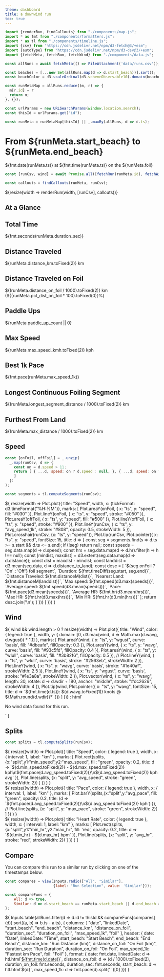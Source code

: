 ```yaml
---
theme: dashboard
title: a downwind run
toc: true
---
```


```js
import {renderRun, findCallouts} from "./components/map.js";
import * as fmt from "./components/formatters.js";
import * as tl from "./components/timeline.js";
import {csv} from "https://cdn.jsdelivr.net/npm/d3-fetch@3/+esm";
import {autoType} from "https://cdn.jsdelivr.net/npm/d3-dsv@3/+esm";
import {fetchMeta, fetchRun, fetchWind} from "./components/data.js";

const allRuns = await fetchMeta(() => FileAttachment('data/runs.csv'));

const beaches = [...new Set(allRuns.map(d => d.start_beach))].sort();
const beachColor = d3.scaleOrdinal(d3.schemeObservable10).domain(beaches);

const runMetaMap = allRuns.reduce((m, r) => {
  m[r.id] = r
  return m;
}, {});

const urlParams = new URLSearchParams(window.location.search);
const thisId = urlParams.get("id");

const runMeta = runMetaMap[thisId] || _.maxBy(allRuns, d => d.ts);
```

# From ${runMeta.start_beach} to ${runMeta.end_beach}

<div>
    ${fmt.date(runMeta.ts)} at ${fmt.time(runMeta.ts)}
    on the ${runMeta.foil}
</div>

```js
const [runCsv, wind] = await Promise.all([fetchRun(runMeta.id), fetchWind(runMeta)]);

const callouts = findCallouts(runMeta, runCsv);
```

<div class="card">${resize(width => renderRun(width, [runCsv], callouts))}</div>

## At a Glance

<div class="grid grid-cols-4">
  <div class="card">
    <h2>Total Time</h2>
    <span class="big">${fmt.seconds(runMeta.duration_sec)}</span>
  </div>
  <div class="card">
    <h2>Distance Traveled</h2>
    <span class="big">${runMeta.distance_km.toFixed(2)} km</span>
  </div>
  <div class="card">
    <h2>Distance Traveled on Foil</h2>
    <span class="big">${(runMeta.distance_on_foil / 1000).toFixed(2)} km
        (${(runMeta.pct_dist_on_foil * 100).toFixed(0)}%)</span>
  </div>
  <div class="card">
    <h2>Paddle Ups</h2>
    <span class="big">${runMeta.paddle_up_count || 0}</span>
  </div>

  <div class="card">
    <h2>Max Speed</h2>
    <span class="big">${runMeta.max_speed_kmh.toFixed(2)} kph</span>
  </div>
  <div class="card">
    <h2>Best 1k Pace</h2>
    <span class="big">${fmt.pace(runMeta.max_speed_1k)}</span>
  </div>
  <div class="card">
    <h2>Longest Continuous Foiling Segment</h2>
    <span class="big">${(runMeta.longest_segment_distance / 1000).toFixed(2)} km</span>
  </div>
  <div class="card">
    <h2>Furthest From Land</h2>
    <span class="big">${(runMeta.max_distance / 1000).toFixed(2)} km</span>
  </div>
</div>

## Speed

```js
const [onFoil, offFoil] = _.unzip(
  _.map(runCsv, d => {
    const on = d.speed > 11;
    return [ { ...d, speed: on ? d.speed : null, }, { ...d, speed: on ? null : d.speed }
    ]
  })
);

const segments = tl.computeSegments(runCsv);
```

<div class="card">${
    resize(width => Plot.plot({
        title: "Speed",
        width, x: {tickFormat: d3.timeFormat("%H:%M")},
        marks: [
            Plot.areaY(onFoil, { x: "ts", y: "speed", fill: "#030" }),
            Plot.lineY(onFoil, { x: "ts", y: "speed", stroke: "#050" }),
            Plot.areaY(offFoil, { x: "ts", y: "speed", fill: "#500" }),
            Plot.lineY(offFoil, { x: "ts", y: "speed", stroke: "#900" }),
            Plot.lineY(runCsv, { x: "ts", y: "avg_speed_1k", stroke: "#808",
                                 opacity: 0.5, strokeWidth: 5 }),
            Plot.crosshair(runCsv, {x: "ts", y: "speed"}),
            Plot.tip(runCsv, Plot.pointer({
                x: "ts",
                y: "speed", fontSize: 15,
                title: d => {
                    const seg = segments.find(s => d.ts >= s.start && d.ts <= s.end);
                    if (!seg) return null;
                    const speeds = seg.data.map(d => d.speed);
                    const hrs = seg.data.map(d => d.hr).filter(h => h !== null);
                    const [mindist, maxdist] = d3.extent(seg.data.map(d => d.distance));
                    const dist = maxdist - mindist;
                    const landdist = d3.mean(seg.data, d => d.distance_to_land);
                    const desc = [
                        `${seg.onFoil ? 'On' : 'Off'} foil segment`,
                        `Duration: ${fmt.timeDiff(seg.start, seg.end)}`,
                        `Distance Traveled: ${fmt.distanceM(dist)}`,
                        `Nearest Land: ${fmt.distanceM(landdist)}`,
                        `Max speed: ${fmt.speed(d3.max(speeds))}`,
                        `Average speed: ${fmt.speed(d3.mean(speeds))}`,
                        `Pace: ${fmt.pace(d3.mean(speeds))}`,
                        `Average HR: ${fmt.hr(d3.mean(hrs))}`,
                        `Max HR: ${fmt.hr(d3.max(hrs))}`,
                        `Min HR: ${fmt.hr(d3.min(hrs))}`
                    ];
                    return desc.join('\n');
                }
            }))
        ]
    }))
}</div>

## Wind

<div class="card">${
wind && wind.length > 0
  ? resize((width) => Plot.plot({
      title: "Wind",
      color: { legend: true },
      width,
      y: { domain: [0, d3.max(wind, d => Math.max(d.wavg, d.wgust)) * 1.1] },
      marks: [
        Plot.areaY(wind, { x: "ts", y: "wgust", curve: 'basis', fill: "#dbeafe", fillOpacity: 0.3 }),
        Plot.areaY(wind, { x: "ts", y: "wavg",  curve: 'basis', fill: "#93c5fd", fillOpacity: 0.4 }),
        Plot.areaY(wind, { x: "ts", y: "wlull",  curve: 'basis', fill: "#3b82f6", fillOpacity: 0.5 }),
        //
        Plot.lineY(wind, { x: "ts", y: "wlull", curve: 'basis', stroke: "#2563eb", strokeWidth: 2 }),
        Plot.lineY(wind, { x: "ts", y: "wavg",  curve: 'basis', stroke: "#1e40af",  strokeWidth: 2.5 }),
        Plot.lineY(wind, { x: "ts", y: "wgust", curve: 'basis', stroke: "#1e3a8a", strokeWidth: 2 }),
        Plot.vector(wind, { x: "ts", y: "wavg",
          length: 30,
          rotate: d => d.wdir + 180,
          anchor: "middle",
          stroke: "#dc2626",
          strokeWidth: 4
        }),
        Plot.tip(wind, Plot.pointer({
          x: "ts",
          y: "wavg",
          fontSize: 15,
          title: d => `${fmt.time(d.ts)}: ${d.wavg.toFixed(1)} knots @ ${Math.round(d.wdir)}°`
        }))
      ]
    }))
  : html`<p>No wind data found for this run.</p>`
}</div>

## Splits

```js
const splits = tl.computeSplits(runCsv);
```

<div class="card">${
  resize((width) => Plot.plot({
      title: "Speed",
      color: { legend: true },
      width, x: { interval: 1, label: "km" },
      marks: [
        Plot.rect(splits,{x:"split",y1:"min_speed",y2:"max_speed", fill: "green", opacity: 0.2,
          title: d => `${d.min_speed.toFixed(2)} - ${d.max_speed.toFixed(2)} kph\n${fmt.pace(d.avg_speed.toFixed(2))}\n${d.avg_speed.toFixed(2)} kph avg`
        }),
        Plot.line(splits, {x: "split", y: "avg_speed", stroke: "green", strokeWidth: 2})
      ]
    })
    )
}</div>

<div class="card">${
  resize((width) => Plot.plot({
      title: "Pace",
      color: { legend: true },
      width, x: { interval: 1, label: "km" },
      marks: [
        Plot.barY(splits,{x:"split",y:"avg_pace", fill: "green", opacity: 0.2,
          title: (d => `${fmt.pace(d.avg_speed.toFixed(2))}\n${d.avg_speed.toFixed(2)} kph`) }),
        // Plot.line(splits, {x: "split", y: "max_pace", stroke: "green", strokeWidth: 2})
      ]
    })
    )
}</div>

<div class="card">${
  resize((width) => Plot.plot({
      title: "Heart Rate",
      color: { legend: true },
      width, x: { interval: 1, label: "km" },
      marks: [
        Plot.rect(splits,{x:"split",y1:"min_hr",y2:"max_hr", fill: 'red', opacity: 0.2,
          title: d => `${d.min_hr} - ${d.max_hr} bpm`
        }),
        Plot.line(splits, {x: "split", y: "avg_hr", stroke: "red", strokeWidth: 2})
      ]
    })
    )
}</div>

## Compare

You can compare this run to a similar run by clicking on one of the timestamps below.

```js
const compares = view(Inputs.radio(["All", "Similar"],
                      {label: "Run Selection", value: 'Similar'}));

const compareFuns = {
    All: d => true,
    Similar: d => d.start_beach == runMeta.start_beach || d.end_beach == runMeta.end_beach,
};
```

<div class="card">${
Inputs.table(allRuns.filter(d => d.id != thisId && compareFuns[compares](d)).sort((a, b) => b.ts - a.ts), {
    columns: [
      "date",
      "linkedDate",
      "start_beach",
      "end_beach",
      "distance_km",
      "distance_on_foil",
      "duration_sec",
      "duration_on_foil",
      "max_speed_1k",
      "foil"
    ],
    header: {
      date: "Date",
      linkedDate: "Time",
      start_beach: "Start Beach",
      end_beach: "End Beach",
      distance_km: "Run Distance (km)",
      distance_on_foil: "On Foil (km)",
      duration_sec: "Run Duration",
      duration_on_foil: "On Foil",
      max_speed_1k: "Fastest km Pace",
      foil: "Foil"
      },
      format: {
        date: fmt.date,
        linkedDate: d => htl.html`<a href="/compare.html?id1=${thisId}&id2=${d.id}">${fmt.time(d.date)}</a>`,
        distance_on_foil: d => (d / 1000).toFixed(2),
        duration_on_foil: fmt.seconds,
        duration_sec: fmt.seconds,
        start_beach: d => htl.html`<span style="color: ${beachColor(d)}">${d}</span>`,
        max_speed_1k: d => fmt.pace(d).split(' ')[0]
      }})
}</div>
